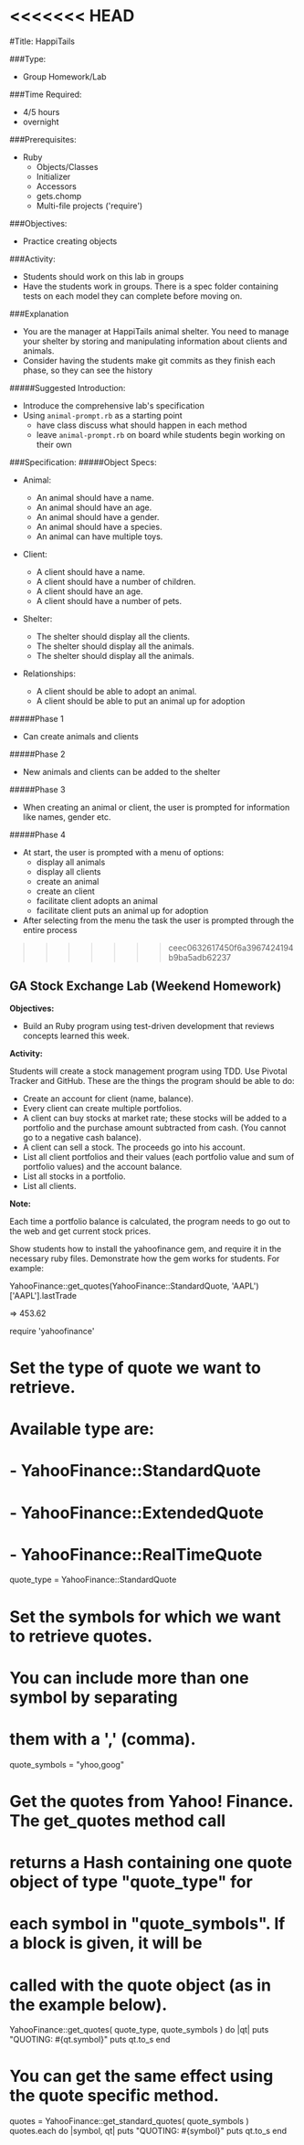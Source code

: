<<<<<<< HEAD
=======
#Title: HappiTails

###Type:
- Group Homework/Lab

###Time Required:
- 4/5 hours
- overnight

###Prerequisites:
- Ruby
  - Objects/Classes
  - Initializer
  - Accessors
  - gets.chomp
  - Multi-file projects ('require')

###Objectives:
- Practice creating objects

###Activity:
- Students should work on this lab in groups
- Have the students work in groups. There is a spec folder containing tests on
each model they can complete before moving on.

###Explanation
- You are the manager at HappiTails animal shelter. You need to manage your
shelter by storing and manipulating information about clients and animals.
- Consider having the students make git commits as they finish each phase, so
they can see the history

#####Suggested Introduction:
  - Introduce the comprehensive lab's specification
  - Using `animal-prompt.rb` as a starting point
    - have class discuss what should happen in each method
    - leave `animal-prompt.rb` on board while students begin working on their own

###Specification:
#####Object Specs:
- Animal:
  - An animal should have a name.
  - An animal should have an age.
  - An animal should have a gender.
  - An animal should have a species.
  - An animal can have multiple toys.

- Client:
  - A client should have a name.
  - A client should have a number of children.
  - A client should have an age.
  - A client should have a number of pets.

- Shelter:
  - The shelter should display all the clients.
  - The shelter should display all the animals.
  - The shelter should display all the animals.

- Relationships:
  - A client should be able to adopt an animal.
  - A client should be able to put an animal up for adoption

#####Phase 1
- Can create animals and clients

#####Phase 2
- New animals and clients can be added to the shelter

#####Phase 3
- When creating an animal or client, the user is prompted for information like names, gender etc.

#####Phase 4
- At start, the user is prompted with a menu of options:
    - display all animals
    - display all clients
    - create an animal
    - create an client
    - facilitate client adopts an animal
    - facilitate client puts an animal up for adoption
- After selecting from the menu the task the user is prompted through the entire process

>>>>>>> ceec0632617450f6a3967424194b9ba5adb62237

## GA Stock Exchange Lab (Weekend Homework)

**Objectives:**

* Build an Ruby program using test-driven development that reviews concepts learned this week.

**Activity:**

Students will create a stock management program using TDD. Use Pivotal Tracker and GitHub. These are the things the program should be able to do:
* Create an account for client (name, balance).
* Every client can create multiple portfolios.
* A client can buy stocks at market rate; these stocks will be added to a portfolio and the purchase amount subtracted from cash. (You cannot go to a negative cash balance).
* A client can sell a stock. The proceeds go into his account.
* List all client portfolios and their values (each portfolio value and sum of portfolio values) and the account balance.
* List all stocks in a portfolio.
* List all clients.

**Note:**

Each time a portfolio balance is calculated, the program needs to go out to the web and get current stock prices.

Show students how to install the yahoofinance gem, and require it in the necessary ruby files. Demonstrate how the gem works for students. For example:

YahooFinance::get_quotes(YahooFinance::StandardQuote, 'AAPL')['AAPL'].lastTrade

=> 453.62

require 'yahoofinance'

# Set the type of quote we want to retrieve.
# Available type are:
#  - YahooFinance::StandardQuote
#  - YahooFinance::ExtendedQuote
#  - YahooFinance::RealTimeQuote
quote_type = YahooFinance::StandardQuote

# Set the symbols for which we want to retrieve quotes.
# You can include more than one symbol by separating
# them with a ',' (comma).
quote_symbols = "yhoo,goog"

# Get the quotes from Yahoo! Finance.  The get_quotes method call
# returns a Hash containing one quote object of type "quote_type" for
# each symbol in "quote_symbols".  If a block is given, it will be
# called with the quote object (as in the example below).
YahooFinance::get_quotes( quote_type, quote_symbols ) do |qt|
    puts "QUOTING: #{qt.symbol}"
    puts qt.to_s
end

# You can get the same effect using the quote specific method.
quotes = YahooFinance::get_standard_quotes( quote_symbols )
quotes.each do |symbol, qt|
    puts "QUOTING: #{symbol}"
    puts qt.to_s
end
